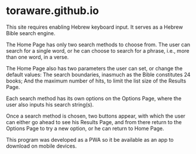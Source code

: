 # toraware.github.io

This site requires enabling Hebrew keyboard input. It serves as a Hebrew Bible search engine.

The Home Page has only two search methods to choose from. The user can search for a single word,
or he can choose to search for a phrase, i.e., more than one word, in a verse.

The Home Page also has two parameters the user can set, or change the default values:
The search boundaries, inasmuch as the Bible constitutes 24 books;
And the maximum number of hits, to limit the list size of the Results Page.

Each search method has its own options on the Options Page, where the user also inputs his search string(s).

Once a search method is chosen, two buttons appear, with which the user can either go ahead
to see his Results Page, and from there return to the Options Page to try a new option,
or he can return to Home Page.

This program was developed as a PWA so it be available as an app to download on mobile devices.
